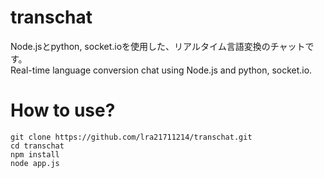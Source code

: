 # transchat
Node.jsとpython, socket.ioを使用した、リアルタイム言語変換のチャットです。
<br>
Real-time language conversion chat using Node.js and python, socket.io. 

# How to use?
```
git clone https://github.com/lra21711214/transchat.git
cd transchat
npm install
node app.js
```
